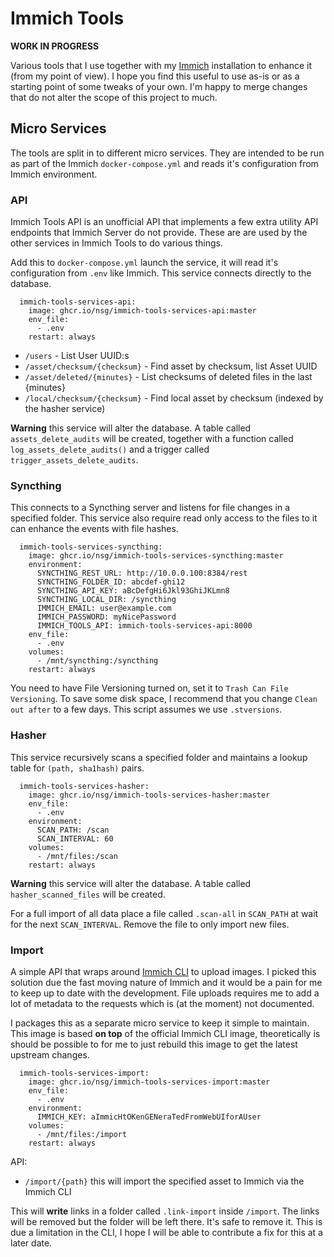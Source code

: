 # Immich Tools

**WORK IN PROGRESS**

Various tools that I use together with my [Immich](https://immich.app) installation to enhance it (from my point of view). I hope you find this useful to use as-is or as a starting point of some tweaks of your own. I'm happy to merge changes that do not alter the scope of this project to much.

## Micro Services

The tools are split in to different micro services. They are intended to be run as part of the Immich `docker-compose.yml` and reads it's configuration from Immich environment.

### API

Immich Tools API is an unofficial API that implements a few extra
utility API endpoints that Immich Server do not provide. These are
are used by the other services in Immich Tools to do various things.

Add this to `docker-compose.yml` launch the service, it will read it's configuration from `.env` like Immich. This service connects directly to the database.

```
  immich-tools-services-api:
    image: ghcr.io/nsg/immich-tools-services-api:master
    env_file:
      - .env
    restart: always
```

* `/users` - List User UUID:s
* `/asset/checksum/{checksum}` - Find asset by checksum, list Asset UUID
* `/asset/deleted/{minutes}` - List checksums of deleted files in the last {minutes}
* `/local/checksum/{checksum}` - Find local asset by checksum (indexed by the hasher service)

**Warning** this service will alter the database. A table called `assets_delete_audits` will be created, together with a function called `log_assets_delete_audits()` and a trigger called `trigger_assets_delete_audits`.

### Syncthing

This connects to a Syncthing server and listens for file changes in a specified folder. This service also require read only access to the files to it can enhance the events with file hashes.

```
  immich-tools-services-syncthing:
    image: ghcr.io/nsg/immich-tools-services-syncthing:master
    environment:
      SYNCTHING_REST_URL: http://10.0.0.100:8384/rest
      SYNCTHING_FOLDER_ID: abcdef-ghi12
      SYNCTHING_API_KEY: aBcDefgHi6Jkl93GhiJKLmn8
      SYNCTHING_LOCAL_DIR: /syncthing
      IMMICH_EMAIL: user@example.com
      IMMICH_PASSWORD: myNicePassword
      IMMICH_TOOLS_API: immich-tools-services-api:8000
    env_file:
      - .env
    volumes:
      - /mnt/syncthing:/syncthing
    restart: always
```

You need to have File Versioning turned on, set it to `Trash Can File Versioning`. To save some disk space, I recommend that you change `Clean out after` to a few days. This script assumes we use `.stversions`.

### Hasher

This service recursively scans a specified folder and maintains a lookup table for `(path, sha1hash)` pairs.

```
  immich-tools-services-hasher:
    image: ghcr.io/nsg/immich-tools-services-hasher:master
    env_file:
      - .env
    environment:
      SCAN_PATH: /scan
      SCAN_INTERVAL: 60
    volumes:
      - /mnt/files:/scan
    restart: always
```

**Warning** this service will alter the database. A table called `hasher_scanned_files` will be created.

For a full import of all data place a file called `.scan-all` in `SCAN_PATH` at wait for the next `SCAN_INTERVAL`. Remove the file to only import new files.

### Import

A simple API that wraps around [Immich CLI](https://github.com/immich-app/CLI) to upload images. I picked this solution due the fast moving nature of Immich and it would be a pain for me to keep up to date with the development. File uploads requires me to add a lot of metadata to the requests which is (at the moment) not documented.

I packages this as a separate micro service to keep it simple to maintain. This image is based **on top** of the official Immich CLI image, theoretically is should be possible to for me to just rebuild this image to get the latest upstream changes.

```
  immich-tools-services-import:
    image: ghcr.io/nsg/immich-tools-services-import:master
    env_file:
      - .env
    environment:
      IMMICH_KEY: aImmicHtOKenGENeraTedFromWebUIforAUser
    volumes:
      - /mnt/files:/import
    restart: always
```

API:

* `/import/{path}` this will import the specified asset to Immich via the Immich CLI

This will **write** links in a folder called `.link-import` inside `/import`. The links will be removed but the folder will be left there. It's safe to remove it. This is due a limitation in the CLI, I hope I will be able to contribute a fix for this at a later date.
